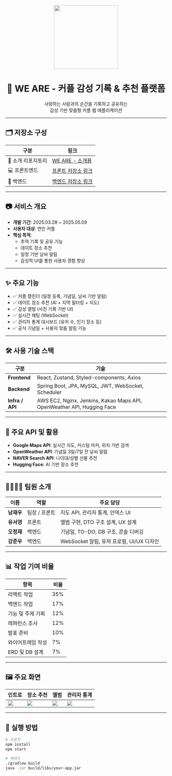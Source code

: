 <p align="center">
  <img src="https://user-images.githubusercontent.com/대표이미지링크" width="200px" />
</p>

<h1 align="center">💑 WE ARE - 커플 감성 기록 & 추천 플랫폼</h1>
<p align="center">
  사랑하는 사람과의 순간을 기록하고 공유하는  
  <br />
  감성 기반 맞춤형 커플 웹 애플리케이션
</p>

---

## 🗂️ 저장소 구성

| 구분 | 링크 |
|------|------|
| 📌 소개 리포지토리 | [WE ARE - 소개용](https://github.com/couple-web/couple-web) |
| 💻 프론트엔드 | [프론트 저장소 링크](https://github.com/...) |
| 🔧 백엔드 | [백엔드 저장소 링크](https://github.com/...) |

---

## 📷 서비스 개요

- **개발 기간**: 2025.03.28 ~ 2025.05.09  
- **사용자 대상**: 연인 커플
- **핵심 목적**:
  - 추억 기록 및 공유 기능
  - 데이트 장소 추천
  - 일정 기반 날씨 알림
  - 감성적 UI를 통한 사용자 경험 향상

---

## ✨ 주요 기능

- ✅ 커플 캘린더 (일정 등록, 기념일, 날씨 기반 알림)
- ✅ 데이트 장소 추천 (AI + 지역 필터링 + 지도)
- ✅ 감성 앨범 (사진 기록 기반 UI)
- ✅ 실시간 채팅 (WebSocket)
- ✅ 관리자 통계 대시보드 (유저 수, 인기 장소 등)
- ✅ 공식 기념일 + 사용자 맞춤 알림 기능

---

## 🛠 사용 기술 스택

| 구분 | 기술 |
|------|------|
| **Frontend** | React, Zustand, Styled-components, Axios |
| **Backend** | Spring Boot, JPA, MySQL, JWT, WebSocket, Scheduler |
| **Infra / API** | AWS EC2, Nginx, Jenkins, Kakao Maps API, OpenWeather API, Hugging Face |

---

## 🔌 주요 API 및 활용

- **Google Maps API**: 실시간 지도, 커스텀 마커, 위치 기반 검색
- **OpenWeather API**: 기념일 3일/7일 전 날씨 알람
- **NAVER Search API**: 나이대/성별 선물 추천
- **Hugging Face**: AI 기반 장소 추천

---

## 👨‍👩‍👧‍👦 팀원 소개

| 이름 | 역할 | 주요 담당 |
|------|------|------------|
| **남재우** | 팀장 / 프론트 | 지도 API, 관리자 통계, 인덱스 UI |
| **유서영** | 프론트 | 앨범 구현, DTO 구조 설계, UX 설계 |
| **오정재** | 백엔드 | 기념일, TO-DO, DB 구조, 콘솔 디버깅 |
| **강준우** | 백엔드 | WebSocket 알림, 유저 프로필, UI/UX 디자인 |

---

## 📊 작업 기여 비율

| 항목 | 비율 |
|------|------|
| 리액트 작업 | 35% |
| 백엔드 작업 | 17% |
| 기능 및 주제 기획 | 12% |
| 레퍼런스 조사 | 12% |
| 발표 준비 | 10% |
| 와이어프레임 작성 | 7% |
| ERD 및 DB 설계 | 7% |

---

## 🖼️ 주요 화면

| 인트로 | 장소 추천 | 앨범 | 관리자 통계 |
|--------|-----------|------|--------------|
| ![](https://user-images.githubusercontent.com/인트로이미지링크) | ![](https://user-images.githubusercontent.com/지도링크) | ![](https://user-images.githubusercontent.com/앨범링크) | ![](https://user-images.githubusercontent.com/통계링크) |

---

## 🚀 실행 방법

```bash
# 프론트
npm install
npm start

# 백엔드
./gradlew build
java -jar build/libs/your-app.jar
